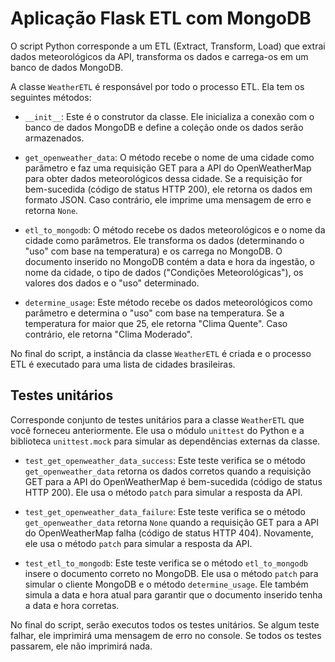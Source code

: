 # **Aplicação Flask ETL com MongoDB**


O script Python corresponde a um ETL (Extract, Transform, Load) que extrai dados meteorológicos da API, transforma os dados e carrega-os em um banco de dados MongoDB.

A classe `WeatherETL` é responsável por todo o processo ETL. Ela tem os seguintes métodos:

- `__init__`: Este é o construtor da classe. Ele inicializa a conexão com o banco de dados MongoDB e define a coleção onde os dados serão armazenados.

- `get_openweather_data`: O método recebe o nome de uma cidade como parâmetro e faz uma requisição GET para a API do OpenWeatherMap para obter dados meteorológicos dessa cidade. Se a requisição for bem-sucedida (código de status HTTP 200), ele retorna os dados em formato JSON. Caso contrário, ele imprime uma mensagem de erro e retorna `None`.

- `etl_to_mongodb`: O método recebe os dados meteorológicos e o nome da cidade como parâmetros. Ele transforma os dados (determinando o "uso" com base na temperatura) e os carrega no MongoDB. O documento inserido no MongoDB contém a data e hora da ingestão, o nome da cidade, o tipo de dados ("Condições Meteorológicas"), os valores dos dados e o "uso" determinado.

- `determine_usage`: Este método recebe os dados meteorológicos como parâmetro e determina o "uso" com base na temperatura. Se a temperatura for maior que 25, ele retorna "Clima Quente". Caso contrário, ele retorna "Clima Moderado".

No final do script, a instância da classe `WeatherETL` é criada e o processo ETL é executado para uma lista de cidades brasileiras.

## Testes unitários

Corresponde conjunto de testes unitários para a classe `WeatherETL` que você forneceu anteriormente. Ele usa o módulo `unittest` do Python e a biblioteca `unittest.mock` para simular as dependências externas da classe. 

- `test_get_openweather_data_success`: Este teste verifica se o método `get_openweather_data` retorna os dados corretos quando a requisição GET para a API do OpenWeatherMap é bem-sucedida (código de status HTTP 200). Ele usa o método `patch` para simular a resposta da API.

- `test_get_openweather_data_failure`: Este teste verifica se o método `get_openweather_data` retorna `None` quando a requisição GET para a API do OpenWeatherMap falha (código de status HTTP 404). Novamente, ele usa o método `patch` para simular a resposta da API.

- `test_etl_to_mongodb`: Este teste verifica se o método `etl_to_mongodb` insere o documento correto no MongoDB. Ele usa o método `patch` para simular o cliente MongoDB e o método `determine_usage`. Ele também simula a data e hora atual para garantir que o documento inserido tenha a data e hora corretas.

No final do script, serão executos todos os testes unitários. Se algum teste falhar, ele imprimirá uma mensagem de erro no console. Se todos os testes passarem, ele não imprimirá nada.

